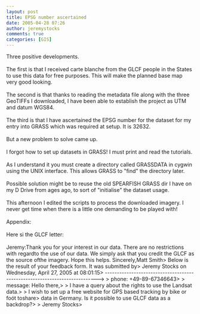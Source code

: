 ```yaml
---
layout: post
title: EPSG number ascertained
date: 2005-04-28 07:26
author: jeremystocks
comments: true
categories: [GIS]
---
```

Three positive developments.<br /><br />The first is that I received carte blanche from the GLCF people in the States to use this data for free purposes. This will make the planned base map very good looking.<br /><br />The second is that thanks to reading the metadata file along with the three GeoTIFFs I downloaded, I have been able to establish the project as UTM and datum WGS84.<br /><br />The third is that I have ascertained the EPSG number for the dataset for my entry into GRASS which was required at setup. It is 32632.<br /><br />But a new problem to solve came up.<br /><br />I forgot how to set up datasets in GRASS! I must print and read the tutorials.<br /><br />As I understand it you must create a directory called GRASSDATA in cygwin using the UNIX interface. This allows GRASS to "find" the directory later.<br /><br />Possible solution might be to reuse the old SPEARFISH GRASS dir I have on my D Drive from ages ago, to sort of "initialise" the dataset usage.<br /><br />This afternoon I edited the scripts to process the downloaded imagery. I never get time when there is a little one demanding to be played with!<br /><br />Appendix:<br /><br />Here si the GLCF letter:<br /><br />Jeremy:Thank you for your interest in our data. There are no restrictions with regardto the use of our data. We simply ask that you credit the GLCF as the source ofthe imagery. Hope this helps. Sincerely,Matt Smith&gt; Below is the result of your feedback form. It was submitted by&gt; Jeremy Stocks on Wednesday, April 27, 2005 at 08:01:15&gt; ---------------------------------------------------------------------------&gt; &gt; phone: +49-89-67346643&gt; &gt; message: Hello there,&gt; &gt; I have a query about the rights to use the Landsat data.&gt; &gt; I wish to set up a free website for GPS based tracking by bike or foót toshare&gt; data in Germany. Is it possible to use GLCF data as a backdrop?&gt; &gt; Jeremy Stocks&gt;
